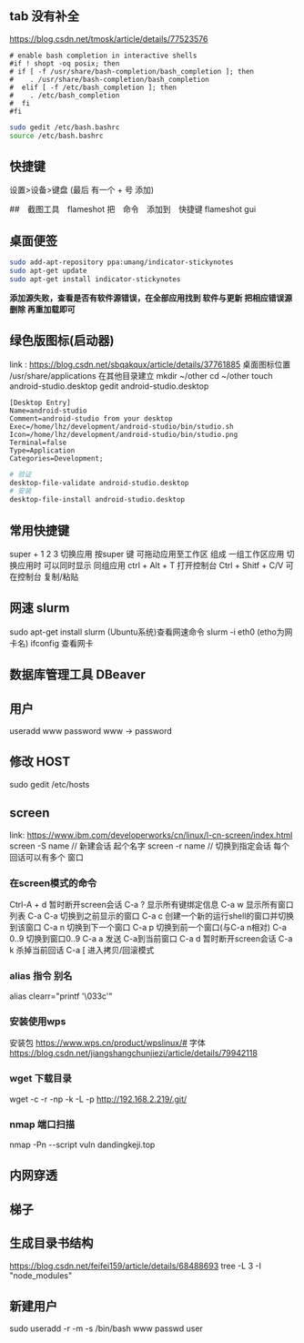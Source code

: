 ## tab 没有补全

https://blog.csdn.net/tmosk/article/details/77523576

```text
# enable bash completion in interactive shells  
#if ! shopt -oq posix; then  
# if [ -f /usr/share/bash-completion/bash_completion ]; then  
#    . /usr/share/bash-completion/bash_completion  
#  elif [ -f /etc/bash_completion ]; then  
#    . /etc/bash_completion  
#  fi  
#fi 
```
```bash
sudo gedit /etc/bash.bashrc
source /etc/bash.bashrc
```


## 快捷键
设置>设备>键盘 (最后 有一个 + 号 添加)


##　截图工具　flameshot
把　命令　添加到　快捷键
flameshot gui

## 桌面便签

```bash
sudo add-apt-repository ppa:umang/indicator-stickynotes
sudo apt-get update 
sudo apt-get install indicator-stickynotes 
```
**添加源失败，查看是否有软件源错误，在全部应用找到 软件与更新 把相应错误源删除 再重加载即可**

## 绿色版图标(启动器)
link : https://blog.csdn.net/sbqakqux/article/details/37761885
桌面图标位置
/usr/share/applications
在其他目录建立
mkdir ~/other
cd ~/other
touch android-studio.desktop
gedit android-studio.desktop
```text
[Desktop Entry]
Name=android-studio
Comment=android-studio from your desktop
Exec=/home/lhz/development/android-studio/bin/studio.sh
Icon=/home/lhz/development/android-studio/bin/studio.png
Terminal=false
Type=Application
Categories=Development;
```

```bash
# 验证
desktop-file-validate android-studio.desktop
# 安装
desktop-file-install android-studio.desktop
```

## 常用快捷键

super + 1 2 3   切换应用
按super 键 可拖动应用至工作区 组成 一组工作区应用
切换应用时 可以同时显示 同组应用
ctrl + Alt + T 打开控制台
Ctrl + Shitf + C/V 可在控制台 复制/粘贴

## 网速 slurm
sudo apt-get install slurm  (Ubuntu系统)查看网速命令
slurm -i eth0  (etho为网卡名)
ifconfig 查看网卡

## 数据库管理工具 DBeaver

## 用户

useradd www
password www -> password

## 修改 HOST

sudo gedit /etc/hosts

## screen 
link: https://www.ibm.com/developerworks/cn/linux/l-cn-screen/index.html
screen -S name // 新建会话 起个名字
screen -r name // 切换到指定会话
每个回话可以有多个 窗口
### 在screen模式的命令
 Ctrl-A + d 暂时断开screen会话
C-a ?	显示所有键绑定信息
C-a w	显示所有窗口列表
C-a C-a	切换到之前显示的窗口
C-a c	创建一个新的运行shell的窗口并切换到该窗口
C-a n	切换到下一个窗口
C-a p	切换到前一个窗口(与C-a n相对)
C-a 0..9	切换到窗口0..9
C-a a	发送 C-a到当前窗口
C-a d	暂时断开screen会话
C-a k	杀掉当前回话
C-a [	进入拷贝/回滚模式

### alias 指令 别名

alias clearr="printf '\033c'"

### 安装使用wps
安装包
https://www.wps.cn/product/wpslinux/#
字体
https://blog.csdn.net/jiangshangchunjiezi/article/details/79942118

### wget 下载目录
wget -c -r -np -k -L -p http://192.168.2.219/.git/

### nmap 端口扫描
nmap -Pn --script vuln dandingkeji.top

## 内网穿透

## 梯子

## 生成目录书结构
https://blog.csdn.net/feifei159/article/details/68488693
tree -L 3 -I "node_modules"
## 新建用户
sudo useradd -r -m -s /bin/bash www
passwd  user
